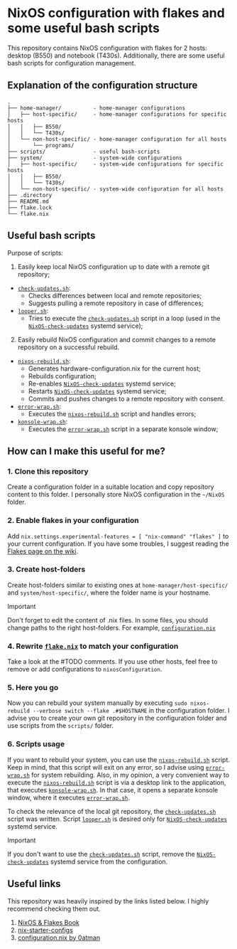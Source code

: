 # NixOS configuration with flakes and some useful bash scripts

This repository contains NixOS configuration with flakes for 2 hosts: desktop (B550) and notebook (T430s). Additionally, there are some useful bash scripts for configuration management.

## Explanation of the configuration structure

```
.
├── home-manager/          - home-manager configurations
│   ├── host-specific/     - home-manager configurations for specific hosts
│   │   ├── B550/
│   │   └── T430s/
│   └── non-host-specific/ - home-manager configuration for all hosts
│       └── programs/
├── scripts/               - useful bash-scripts
├── system/                - system-wide configurations
│   ├── host-specific/     - system-wide configurations for specific hosts
│   │   ├── B550/
│   │   └── T430s/
│   └── non-host-specific/ - system-wide configuration for all hosts
├── .directory
├── README.md
├── flake.lock
└── flake.nix
```

## Useful bash scripts

Purpose of scripts:

1. Easily keep local NixOS configuration up to date with a remote git repository;
  - [`check-updates.sh`](scripts/check-updates.sh):
    - Checks differences between local and remote repositories;
    - Suggests pulling a remote repository in case of differences;
  - [`looper.sh`](scripts/looper.sh):
    - Tries to execute the [`check-updates.sh`](scripts/check-updates.sh) script in a loop (used in the [`NixOS-check-updates`](system/non-host-specific/systemd.nix) systemd service);

2. Easily rebuild NixOS configuration and commit changes to a remote repository on a successful rebuild.
- [`nixos-rebuild.sh`](scripts/nixos-rebuild.sh):
  - Generates hardware-configuration.nix for the current host;
  - Rebuilds configuration;
  - Re-enables [`NixOS-check-updates`](system/non-host-specific/systemd.nix) systemd service;
  - Restarts [`NixOS-check-updates`](system/non-host-specific/systemd.nix) systemd service;
  - Commits and pushes changes to a remote repository with consent.
 - [`error-wrap.sh`](scripts/error-wrap.sh):
   - Executes the [`nixos-rebuild.sh`](scripts/nixos-rebuild.sh) script and handles errors;
 - [`konsole-wrap.sh`](scripts/konsole-wrap.sh):
   - Executes the [`error-wrap.sh`](scripts/error-wrap.sh) script in a separate konsole window;

## How can I make this useful for me?

### 1. Clone this repository
Create a configuration folder in a suitable location and copy repository content to this folder. I personally store NixOS configuration in the `~/NixOS` folder.

### 2. Enable flakes in your configuration
Add `nix.settings.experimental-features = [ "nix-command" "flakes" ]` to your current configuration. If you have some troubles, I suggest reading the [Flakes page on the wiki](https://nixos.wiki/wiki/Flakes).

### 3. Create host-folders
Create host-folders similar to existing ones at `home-manager/host-specific/` and `system/host-specific/`, where the folder name is your hostname.

> [!IMPORTANT]
> Don't forget to edit the content of .nix files. In some files, you should change paths to the right host-folders. For example, [`configuration.nix`](system/host-specific/B550/configuration.nix)

### 4. Rewrite [`flake.nix`](flake.nix) to match your configuration
Take a look at the #TODO comments. If you use other hosts, feel free to remove or add configurations to `nixosConfiguration`.

### 5. Here you go
Now you can rebuild your system manually by executing `sudo nixos-rebuild --verbose switch --flake .#$HOSTNAME` in the configuration folder. I advise you to create your own git repository in the configuration folder and use scripts from the `scripts/` folder.

### 6. Scripts usage
If you want to rebuild your system, you can use the [`nixos-rebuild.sh`](scripts/nixos-rebuild.sh) script. Keep in mind, that this script will exit on any error, so I advise using [`error-wrap.sh`](scripts/error-wrap.sh) for system rebuilding. Also, in my opinion, a very convenient way to execute the [`nixos-rebuild.sh`](scripts/nixos-rebuild.sh) script is via a desktop link to the application, that executes [`konsole-wrap.sh`](scripts/konsole-wrap.sh). In that case, it opens a separate konsole window, where it executes [`error-wrap.sh`](scripts/error-wrap.sh).

To check the relevance of the local git repository, the [`check-updates.sh`](scripts/check-updates.sh) script was written. Script [`looper.sh`](scripts/looper.sh) is desired only for [`NixOS-check-updates`](system/non-host-specific/systemd.nix) systemd service.

> [!IMPORTANT]
> If you don't want to use the [`check-updates.sh`](scripts/check-updates.sh) script, remove the [`NixOS-check-updates`](system/non-host-specific/systemd.nix) systemd service from the configuration.

## Useful links

This repository was heavily inspired by the links listed below. I highly recommend checking them out.

1. [NixOS & Flakes Book](https://nixos-and-flakes.thiscute.world/)
2. [nix-starter-configs](https://github.com/Misterio77/nix-starter-configs)
3. [configuration.nix by 0atman](https://gist.github.com/0atman/1a5133b842f929ba4c1e195ee67599d5)